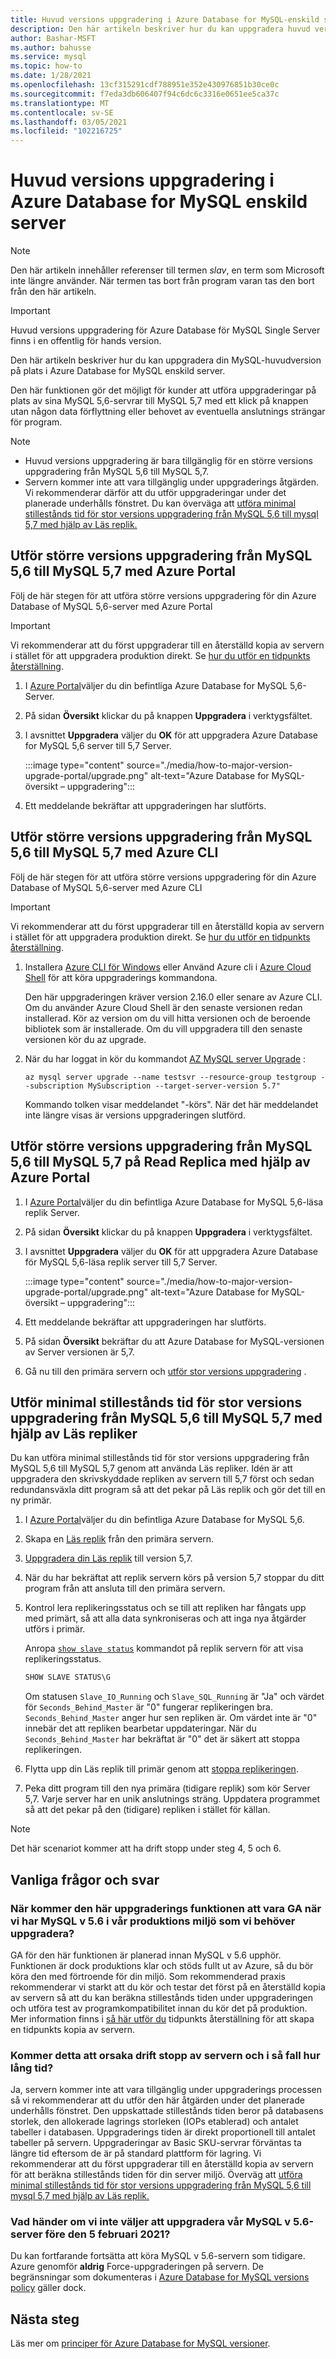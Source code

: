 ```yaml
---
title: Huvud versions uppgradering i Azure Database for MySQL-enskild server
description: Den här artikeln beskriver hur du kan uppgradera huvud versionen för Azure Database for MySQL-en server
author: Bashar-MSFT
ms.author: bahusse
ms.service: mysql
ms.topic: how-to
ms.date: 1/28/2021
ms.openlocfilehash: 13cf315291cdf788951e352e430976851b30ce0c
ms.sourcegitcommit: f7eda3db606407f94c6dc6c3316e0651ee5ca37c
ms.translationtype: MT
ms.contentlocale: sv-SE
ms.lasthandoff: 03/05/2021
ms.locfileid: "102216725"
---
```

# <a name="major-version-upgrade-in-azure-database-for-mysql-single-server"></a>Huvud versions uppgradering i Azure Database for MySQL enskild server

> [!NOTE]
> Den här artikeln innehåller referenser till termen _slav_, en term som Microsoft inte längre använder. När termen tas bort från program varan tas den bort från den här artikeln.
>

> [!IMPORTANT]
> Huvud versions uppgradering för Azure Database för MySQL Single Server finns i en offentlig för hands version.

Den här artikeln beskriver hur du kan uppgradera din MySQL-huvudversion på plats i Azure Database for MySQL enskild server.

Den här funktionen gör det möjligt för kunder att utföra uppgraderingar på plats av sina MySQL 5,6-servrar till MySQL 5,7 med ett klick på knappen utan någon data förflyttning eller behovet av eventuella anslutnings strängar för program.

> [!Note]
> * Huvud versions uppgradering är bara tillgänglig för en större versions uppgradering från MySQL 5,6 till MySQL 5,7.
> * Servern kommer inte att vara tillgänglig under uppgraderings åtgärden. Vi rekommenderar därför att du utför uppgraderingar under det planerade underhålls fönstret. Du kan överväga att [utföra minimal stillestånds tid för stor versions uppgradering från MySQL 5,6 till mysql 5,7 med hjälp av Läs replik.](#perform-minimal-downtime-major-version-upgrade-from-mysql-56-to-mysql-57-using-read-replicas)

## <a name="perform-major-version-upgrade-from-mysql-56-to-mysql-57-using-azure-portal"></a>Utför större versions uppgradering från MySQL 5,6 till MySQL 5,7 med Azure Portal

Följ de här stegen för att utföra större versions uppgradering för din Azure Database of MySQL 5,6-server med Azure Portal

> [!IMPORTANT]
> Vi rekommenderar att du först uppgraderar till en återställd kopia av servern i stället för att uppgradera produktion direkt. Se [hur du utför en tidpunkts återställning](howto-restore-server-portal.md#point-in-time-restore).

1. I [Azure Portal](https://portal.azure.com/)väljer du din befintliga Azure Database for MySQL 5,6-Server.

2. På sidan **Översikt** klickar du på knappen **Uppgradera** i verktygsfältet.

3. I avsnittet **Uppgradera** väljer du **OK** för att uppgradera Azure Database for MySQL 5,6 server till 5,7 Server.

   :::image type="content" source="./media/how-to-major-version-upgrade-portal/upgrade.png" alt-text="Azure Database for MySQL-översikt – uppgradering":::

4. Ett meddelande bekräftar att uppgraderingen har slutförts.


## <a name="perform-major-version-upgrade-from-mysql-56-to-mysql-57-using-azure-cli"></a>Utför större versions uppgradering från MySQL 5,6 till MySQL 5,7 med Azure CLI

Följ de här stegen för att utföra större versions uppgradering för din Azure Database of MySQL 5,6-server med Azure CLI

> [!IMPORTANT]
> Vi rekommenderar att du först uppgraderar till en återställd kopia av servern i stället för att uppgradera produktion direkt. Se [hur du utför en tidpunkts återställning](howto-restore-server-cli.md#server-point-in-time-restore).

1. Installera [Azure CLI för Windows](/cli/azure/install-azure-cli) eller Använd Azure cli i [Azure Cloud Shell](../cloud-shell/overview.md) för att köra uppgraderings kommandona. 
 
   Den här uppgraderingen kräver version 2.16.0 eller senare av Azure CLI. Om du använder Azure Cloud Shell är den senaste versionen redan installerad. Kör az version om du vill hitta versionen och de beroende bibliotek som är installerade. Om du vill uppgradera till den senaste versionen kör du az upgrade.

2. När du har loggat in kör du kommandot [AZ MySQL server Upgrade](/cli/azure/mysql/server#az_mysql_server_upgrade) :

   ```azurecli
   az mysql server upgrade --name testsvr --resource-group testgroup --subscription MySubscription --target-server-version 5.7"
   ```
   
   Kommando tolken visar meddelandet "-körs". När det här meddelandet inte längre visas är versions uppgraderingen slutförd.

## <a name="perform-major-version-upgrade-from-mysql-56-to-mysql-57-on-read-replica-using-azure-portal"></a>Utför större versions uppgradering från MySQL 5,6 till MySQL 5,7 på Read Replica med hjälp av Azure Portal

1. I [Azure Portal](https://portal.azure.com/)väljer du din befintliga Azure Database for MySQL 5,6-läsa replik Server.

2. På sidan **Översikt** klickar du på knappen **Uppgradera** i verktygsfältet.

3. I avsnittet **Uppgradera** väljer du **OK** för att uppgradera Azure Database för MySQL 5,6-läsa replik server till 5,7 Server.

   :::image type="content" source="./media/how-to-major-version-upgrade-portal/upgrade.png" alt-text="Azure Database for MySQL-översikt – uppgradering":::

4. Ett meddelande bekräftar att uppgraderingen har slutförts.

5. På sidan **Översikt** bekräftar du att Azure Database for MySQL-versionen av Server versionen är 5,7.

6. Gå nu till den primära servern och [utför stor versions uppgradering](#perform-major-version-upgrade-from-mysql-56-to-mysql-57-using-azure-portal) .

## <a name="perform-minimal-downtime-major-version-upgrade-from-mysql-56-to-mysql-57-using-read-replicas"></a>Utför minimal stillestånds tid för stor versions uppgradering från MySQL 5,6 till MySQL 5,7 med hjälp av Läs repliker

Du kan utföra minimal stillestånds tid för stor versions uppgradering från MySQL 5,6 till MySQL 5,7 genom att använda Läs repliker. Idén är att uppgradera den skrivskyddade repliken av servern till 5,7 först och sedan redundansväxla ditt program så att det pekar på Läs replik och gör det till en ny primär.

1. I [Azure Portal](https://portal.azure.com/)väljer du din befintliga Azure Database for MySQL 5,6.

2. Skapa en [Läs replik](./concepts-read-replicas.md#create-a-replica) från den primära servern.

3. [Uppgradera din Läs replik](#perform-major-version-upgrade-from-mysql-56-to-mysql-57-on-read-replica-using-azure-portal) till version 5,7.

4. När du har bekräftat att replik servern körs på version 5,7 stoppar du ditt program från att ansluta till den primära servern.
 
5. Kontrol lera replikeringsstatus och se till att repliken har fångats upp med primärt, så att alla data synkroniseras och att inga nya åtgärder utförs i primär.

   Anropa [`show slave status`](https://dev.mysql.com/doc/refman/5.7/en/show-slave-status.html) kommandot på replik servern för att visa replikeringsstatus.

   ```sql
   SHOW SLAVE STATUS\G
   ```

   Om statusen `Slave_IO_Running` och `Slave_SQL_Running` är "Ja" och värdet för `Seconds_Behind_Master` är "0" fungerar replikeringen bra. `Seconds_Behind_Master` anger hur sen repliken är. Om värdet inte är "0" innebär det att repliken bearbetar uppdateringar. När du `Seconds_Behind_Master` har bekräftat är "0" det är säkert att stoppa replikeringen.

6. Flytta upp din Läs replik till primär genom att [stoppa replikeringen](./howto-read-replicas-portal.md#stop-replication-to-a-replica-server).

7. Peka ditt program till den nya primära (tidigare replik) som kör Server 5,7. Varje server har en unik anslutnings sträng. Uppdatera programmet så att det pekar på den (tidigare) repliken i stället för källan.

> [!Note]
> Det här scenariot kommer att ha drift stopp under steg 4, 5 och 6.


## <a name="frequently-asked-questions"></a>Vanliga frågor och svar

### <a name="when-will-this-upgrade-feature-be-ga-as-we-have-mysql-v56-in-our-production-environment-that-we-need-to-upgrade"></a>När kommer den här uppgraderings funktionen att vara GA när vi har MySQL v 5.6 i vår produktions miljö som vi behöver uppgradera?

GA för den här funktionen är planerad innan MySQL v 5.6 upphör. Funktionen är dock produktions klar och stöds fullt ut av Azure, så du bör köra den med förtroende för din miljö. Som rekommenderad praxis rekommenderar vi starkt att du kör och testar det först på en återställd kopia av servern så att du kan beräkna stillestånds tiden under uppgraderingen och utföra test av programkompatibilitet innan du kör det på produktion. Mer information finns i [så här utför du](howto-restore-server-portal.md#point-in-time-restore) tidpunkts återställning för att skapa en tidpunkts kopia av servern. 

### <a name="will-this-cause-downtime-of-the-server-and-if-so-how-long"></a>Kommer detta att orsaka drift stopp av servern och i så fall hur lång tid?

Ja, servern kommer inte att vara tillgänglig under uppgraderings processen så vi rekommenderar att du utför den här åtgärden under det planerade underhålls fönstret. Den uppskattade stillestånds tiden beror på databasens storlek, den allokerade lagrings storleken (IOPs etablerad) och antalet tabeller i databasen. Uppgraderings tiden är direkt proportionell till antalet tabeller på servern. Uppgraderingar av Basic SKU-servrar förväntas ta längre tid eftersom de är på standard plattform för lagring. Vi rekommenderar att du först uppgraderar till en återställd kopia av servern för att beräkna stillestånds tiden för din server miljö. Överväg att [utföra minimal stillestånds tid för stor versions uppgradering från MySQL 5,6 till mysql 5,7 med hjälp av Läs replik.](#perform-minimal-downtime-major-version-upgrade-from-mysql-56-to-mysql-57-using-read-replicas)

### <a name="what-will-happen-if-we-do-not-choose-to-upgrade-our-mysql-v56-server-before-february-5-2021"></a>Vad händer om vi inte väljer att uppgradera vår MySQL v 5.6-server före den 5 februari 2021?

Du kan fortfarande fortsätta att köra MySQL v 5.6-servern som tidigare. Azure genomför **aldrig** Force-uppgraderingen på servern. De begränsningar som dokumenteras i [Azure Database for MySQL versions policy](concepts-version-policy.md) gäller dock.

## <a name="next-steps"></a>Nästa steg

Läs mer om [principer för Azure Database for MySQL versioner](concepts-version-policy.md).